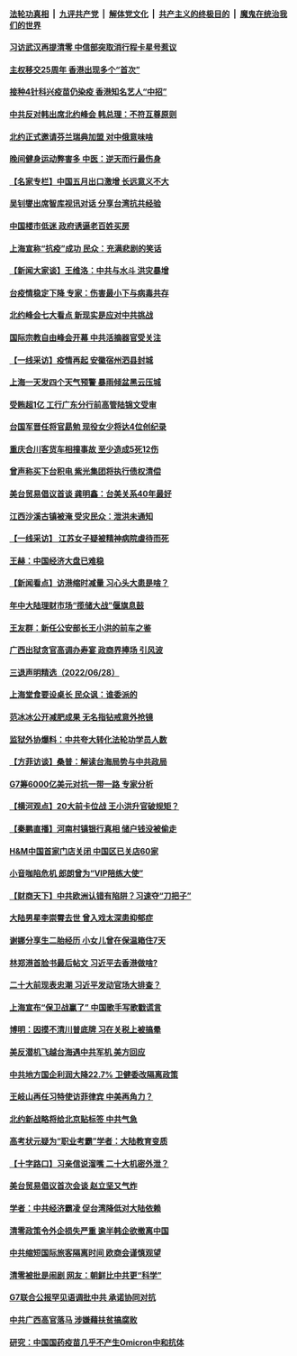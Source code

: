 ####  [法轮功真相](../../../../basic/blob/master/README.md?t=06300501) &nbsp;|&nbsp; [九评共产党](../../../../9ping.md/blob/master/README.md?t=06300501) &nbsp;|&nbsp; [解体党文化](../../../../jtdwh.md/blob/master/README.md?t=06300501)  &nbsp;|&nbsp; [共产主义的终极目的](../../../../gczydzjmd.md/blob/master/README.md?t=06300501) &nbsp;|&nbsp; [魔鬼在统治我们的世界](../../../../mgztzwmdsj.md/blob/master/README.md?t=06300501) 

#### [习访武汉再提清零 中信部突取消行程卡星号惹议](../pages/nsc413/n13769962.md?t=06300501) 

#### [主权移交25周年 香港出现多个“首次”](../pages/nsc413/n13770117.md?t=06300501) 

#### [接种4针科兴疫苗仍染疫 香港知名艺人“中招”](../pages/nsc413/n13770152.md?t=06300501) 

#### [中共反对韩出席北约峰会 韩总理：不符互尊原则](../pages/nsc413/n13770144.md?t=06300501) 

#### [北约正式邀请芬兰瑞典加盟 对中俄意味啥](../pages/nsc413/n13770053.md?t=06300501) 

#### [晚间健身运动弊害多 中医：逆天而行最伤身](../pages/nsc413/n13770133.md?t=06300501) 

#### [【名家专栏】中国五月出口激增 长远意义不大](../pages/nsc413/n13769982.md?t=06300501) 

#### [吴钊燮出席智库视讯对话 分享台湾抗共经验](../pages/nsc413/n13770047.md?t=06300501) 

#### [中国楼市低迷 政府诱逼老百姓买房](../pages/nsc413/n13770086.md?t=06300501) 

#### [上海宣称“抗疫”成功 民众：充满悲剧的笑话](../pages/nsc413/n13770034.md?t=06300501) 

#### [【新闻大家谈】王维洛：中共与水斗 洪灾暴增](../pages/nsc413/n13769655.md?t=06300501) 

#### [台疫情稳定下降 专家：伤害最小下与病毒共存](../pages/nsc413/n13769953.md?t=06300501) 

#### [北约峰会七大看点 新现实是应对中共挑战](../pages/nsc413/n13769989.md?t=06300501) 

#### [国际宗教自由峰会开幕 中共活摘器官受关注](../pages/nsc413/n13769995.md?t=06300501) 

#### [【一线采访】疫情再起 安徽宿州泗县封城](../pages/nsc413/n13769890.md?t=06300501) 

#### [上海一天发四个天气预警 暴雨倾盆黑云压城](../pages/nsc413/n13769832.md?t=06300501) 

#### [受贿超1亿 工行广东分行前高管陆锦文受审](../pages/nsc413/n13769892.md?t=06300501) 

#### [台国军晋任将官勗勉 现役女少将达4位创纪录](../pages/nsc413/n13769874.md?t=06300501) 

#### [重庆合川客货车相撞事故 至少造成5死12伤](../pages/nsc413/n13769875.md?t=06300501) 

#### [曾声称买下台积电 紫光集团将执行债权清偿](../pages/nsc413/n13769819.md?t=06300501) 

#### [美台贸易倡议首谈 龚明鑫：台美关系40年最好](../pages/nsc413/n13769663.md?t=06300501) 

#### [江西沙溪古镇被淹 受灾民众：泄洪未通知](../pages/nsc413/n13769825.md?t=06300501) 

#### [【一线采访】 江苏女子疑被精神病院虐待而死](../pages/nsc413/n13769796.md?t=06300501) 

#### [王赫：中国经济大盘已难稳](../pages/nsc413/n13769665.md?t=06300501) 

#### [【新闻看点】访港缩时减量 习心头大患是啥？](../pages/nsc413/n13769527.md?t=06300501) 

#### [年中大陆理财市场“揽储大战”偃旗息鼓](../pages/nsc413/n13769713.md?t=06300501) 

#### [王友群：新任公安部长王小洪的前车之鉴](../pages/nsc413/n13769534.md?t=06300501) 

#### [广西出狱贪官高调办寿宴 政商界捧场 引风波](../pages/nsc413/n13769688.md?t=06300501) 


#### [三退声明精选（2022/06/28）](../pages/nsc413/n13769699.md?t=06300501) 

#### [上海堂食要设桌长 民众讽：谁委派的](../pages/nsc413/n13769595.md?t=06300501) 

#### [范冰冰公开减肥成果 无名指钻戒意外抢镜](../pages/nsc413/n13769524.md?t=06300501) 

#### [监狱外协爆料：中共夸大转化法轮功学员人数](../pages/nsc413/n13769180.md?t=06300501) 

#### [【方菲访谈】桑普：解读台海局势与中共政局](../pages/nsc413/n13769381.md?t=06300501) 

#### [G7筹6000亿美元对抗一带一路 专家分析](../pages/nsc413/n13769510.md?t=06300501) 

#### [【横河观点】20大前卡位战 王小洪升官破规矩？](../pages/nsc413/n13769551.md?t=06300501) 

#### [【秦鹏直播】河南村镇银行真相 储户钱没被偷走](../pages/nsc413/n13769542.md?t=06300501) 

#### [H&M中国首家门店关闭 中国区已关店60家](../pages/nsc413/n13769577.md?t=06300501) 

#### [小音咖陷危机 郎朗曾为“VIP陪练大使”](../pages/nsc413/n13769509.md?t=06300501) 

#### [【财商天下】中共欧洲认错有陷阱？习速夺“刀把子”](../pages/nsc413/n13769414.md?t=06300501) 

#### [大陆男星李崇霄去世 曾入戏太深患抑郁症](../pages/nsc413/n13769452.md?t=06300501) 

#### [谢娜分享生二胎经历 小女儿曾在保温箱住7天](../pages/nsc413/n13769496.md?t=06300501) 

#### [林郑港首脸书最后帖文 习近平去香港做啥?](../pages/nsc413/n13769393.md?t=06300501) 

#### [二十大前现表忠潮 习近平发动官场大排查？](../pages/nsc413/n13769156.md?t=06300501) 

#### [上海宣布“保卫战赢了” 中国歌手写歌戳谎言](../pages/nsc413/n13769442.md?t=06300501) 

#### [博明：因摸不清川普底牌 习在关税上被搞晕](../pages/nsc413/n13768841.md?t=06300501) 

#### [美反潜机飞越台海遇中共军机 美方回应](../pages/nsc413/n13769433.md?t=06300501) 

#### [中共地方国企利润大降22.7% 卫健委改隔离政策](../pages/nsc413/n13769245.md?t=06300501) 

#### [王岐山再任习特使访菲律宾 中美再角力？](../pages/nsc413/n13769385.md?t=06300501) 

#### [北约新战略将给北京贴标签 中共气急](../pages/nsc413/n13769418.md?t=06300501) 

#### [高考状元疑为“职业考霸”学者：大陆教育变质](../pages/nsc413/n13769211.md?t=06300501) 

#### [【十字路口】习亲信说溜嘴 二十大机密外泄？](../pages/nsc413/n13769298.md?t=06300501) 

#### [美台贸易倡议首次会谈 赵立坚又气炸](../pages/nsc413/n13768956.md?t=06300501) 

#### [学者：中共经济霸凌 促台湾降低对大陆依赖](../pages/nsc413/n13769294.md?t=06300501) 

#### [清零政策令外企损失严重 逾半韩企欲撤离中国](../pages/nsc413/n13769374.md?t=06300501) 

#### [中共缩短国际旅客隔离时间 欧商会谨慎观望](../pages/nsc413/n13769210.md?t=06300501) 

#### [清零被批是闹剧 网友：朝鲜比中共更“科学”](../pages/nsc413/n13768825.md?t=06300501) 

#### [G7联合公报罕见语调批中共 承诺协同对抗](../pages/nsc413/n13769314.md?t=06300501) 

#### [中共广西高官落马 涉嫌藉扶贫搞腐败](../pages/nsc413/n13769363.md?t=06300501) 

#### [研究：中国国药疫苗几乎不产生Omicron中和抗体](../pages/nsc413/n13769346.md?t=06300501) 

